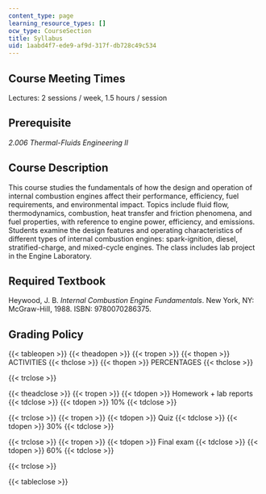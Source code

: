 ```yaml
---
content_type: page
learning_resource_types: []
ocw_type: CourseSection
title: Syllabus
uid: 1aabd4f7-ede9-af9d-317f-db728c49c534
---
```


Course Meeting Times
--------------------

Lectures: 2 sessions / week, 1.5 hours / session

Prerequisite
------------

_2.006 Thermal-Fluids Engineering II_

Course Description
------------------

This course studies the fundamentals of how the design and operation of internal combustion engines affect their performance, efficiency, fuel requirements, and environmental impact. Topics include fluid flow, thermodynamics, combustion, heat transfer and friction phenomena, and fuel properties, with reference to engine power, efficiency, and emissions. Students examine the design features and operating characteristics of different types of internal combustion engines: spark-ignition, diesel, stratified-charge, and mixed-cycle engines. The class includes lab project in the Engine Laboratory.

Required Textbook
-----------------

Heywood, J. B. _Internal Combustion Engine Fundamentals_. New York, NY: McGraw-Hill, 1988. ISBN: 9780070286375.

Grading Policy
--------------

{{< tableopen >}}
{{< theadopen >}}
{{< tropen >}}
{{< thopen >}}
ACTIVITIES
{{< thclose >}}
{{< thopen >}}
PERCENTAGES
{{< thclose >}}

{{< trclose >}}

{{< theadclose >}}
{{< tropen >}}
{{< tdopen >}}
Homework + lab reports
{{< tdclose >}}
{{< tdopen >}}
10%
{{< tdclose >}}

{{< trclose >}}
{{< tropen >}}
{{< tdopen >}}
Quiz
{{< tdclose >}}
{{< tdopen >}}
30%
{{< tdclose >}}

{{< trclose >}}
{{< tropen >}}
{{< tdopen >}}
Final exam
{{< tdclose >}}
{{< tdopen >}}
60%
{{< tdclose >}}

{{< trclose >}}

{{< tableclose >}}